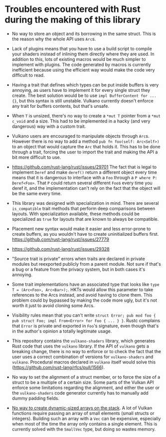 # Troubles encountered with Rust during the making of this library

- No way to store an object and its borrowing in the same struct. This is the reason why the whole API uses `Arc`s.

- Lack of plugins means that you have to use a build script to compile your shaders instead of inlining them directly where they are used.
  In addition to this, lots of existing macros would be much simpler to implement with plugins. The code generated by macros is currently
  inefficient because using the efficient way would make the code very difficult to read.

- Having a trait that defines which types can be put inside buffers is very annoying, as users have to implement it for every single struct
  they create. The best solution would be to use `impl BufferContent for ... {}`, but this syntax is still unstable. Vulkano currently doesn't
  enforce any trait for buffers contents, but that's unsafe.

- When `T` is unsized, there's no way to create a `*mut T` pointer from a `*mut c_void` and a size. This had to be implemented in a hacky
  (and very dangerous) way with a custom trait.

- Vulkano users are encouraged to manipulate objects through `Arc`s. However there is no way to add a method `pub fn foo(self: Arc<Self>)`
  to an object that would capture the `Arc` that holds it. This has to be done through a trait, forcing the user to import the trait and making
  the API a bit more difficult to use.

- https://github.com/rust-lang/rust/issues/29701 The fact that is legal to implement `Deref` and make `deref()` return a different object every
  time means that it is dangerous to interface with a `Foo` through a `P where P: Deref<Foo>`. That `P` could return several different
  `Foo`s every time you deref it, and the implementation can't rely on the fact that the object will be the same every time.

- This library was designed with specialization in mind. There are several `is_compatible` trait methods that perform deep comparisons between
  layouts. With specialization available, these methods could be specialized as `true` for layouts that are known to always be compatible.

- Placement new syntax would make it easier and less error-prone to create buffers, as you wouldn't have to create uninitialized buffers first.
  https://github.com/rust-lang/rust/issues/27779

- https://github.com/rust-lang/rust/issues/29328

- "Source trait is private" errors when traits are declared in private modules but reexported publicly from a parent module. Not sure if that's
  a bug or a feature from the privacy system, but in both cases it's annoying.

- Some trait implementations have an associated type that looks like `type T = (Arc<Foo>, Arc<Bar>);`. HKTs would allow this parameter to take
  references to the Arcs instead, and avoid having to clone them. This problem could by bypassed by making the code more ugly, but it's not worth
  it just to avoid cloning some Arcs.

- Visibility rules mean that you can't write `struct Error; pub mod foo { pub struct Foo; impl From<Error> for Foo { ... } }`. Rustc complains
  that `Error` is private and exported in `Foo`'s signature, even though that's in the author's opinion a totally legitimate usage.

- This repository contains the `vulkano-shaders` library, which generates Rust code that uses the `vulkano` library. If the API of `vulkano` gets
  a breaking change, there is no way to enforce or to check the fact that the user uses a correct combination of versions for `vulkano-shaders`
  and `vulkano`. Procedural macros declared in `vulkano` itself would solve this (https://github.com/rust-lang/rfcs/pull/1566).

- No way to set the alignment of a struct member, or to force the size of a struct to be a multiple of a certain size. Some parts of the Vulkan
  API enforce some limitations regarding the alignment, and either the user or the `vulkano-shaders` code generator currently has to manually
  add dummy padding fields.

- [No way to create dynamic-sized arrays on the stack](https://github.com/rust-lang/rfcs/issues/618). A lot of Vulkan functions require
  passing an array of small elements (small structs or integers). Building such an array with a `Vec` can be expensive, especially
  when most of the time the array only contains a single element. This is currently solved with the `SmallVec` type, but doing so wastes
  memory.

